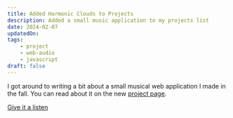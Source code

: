 ```yaml
---
title: Added Harmonic Clouds to Projects
description: Added a small music application to my projects list
date: 2024-02-07
updatedOn:
tags:
    - project
    - web-audio
    - javascript
draft: false
---
```


I got around to writing a bit about a small musical web application I made in the fall. You can read about it on the new [project page](/projects/harmonic-clouds).

[Give it a listen](https://parkerdavis1.github.io/harmonic-clouds/)
